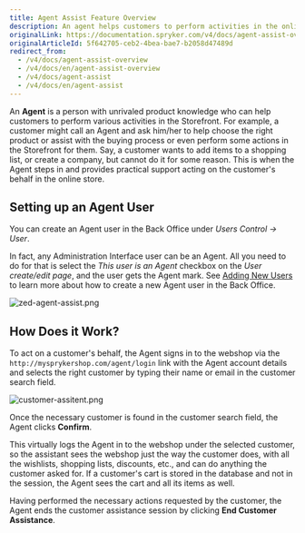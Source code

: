 ```yaml
---
title: Agent Assist Feature Overview
description: An agent helps customers to perform activities in the online store and provides support by carrying out actions on customer's behalf in the web-shop
originalLink: https://documentation.spryker.com/v4/docs/agent-assist-overview
originalArticleId: 5f642705-ceb2-4bea-bae7-b2058d47489d
redirect_from:
  - /v4/docs/agent-assist-overview
  - /v4/docs/en/agent-assist-overview
  - /v4/docs/agent-assist
  - /v4/docs/en/agent-assist
---
```


An **Agent** is a person with unrivaled product knowledge who can help customers to perform various activities in the Storefront. For example, a customer might call an Agent and ask him/her to help choose the right product or assist with the buying process or even perform some actions in the Storefront for them. Say, a customer wants to add items to a shopping list, or create a company, but cannot do it for some reason. This is when the Agent steps in and provides practical support acting on the customer's behalf in the online store.

## Setting up an Agent User

You can create an Agent user in the Back Office under _Users Control → User_.

In fact, any Administration Interface user can be an Agent. All you need to do for that is select the *This user is an Agent* checkbox on the *User create/edit page*, and the user gets the Agent mark. See [Adding New Users](/docs/scos/user/user-guides/{{page.version}}/back-office-user-guide/users/roles-groups-and-users/managing-users.html) to learn more about how to create a new Agent user in the Back Office.

![zed-agent-assist.png](https://spryker.s3.eu-central-1.amazonaws.com/docs/Features/Company+Account+Management/Agent+Assist/Agent+Assist+Feature+Overview/zed-agent-assist.png) 

## How Does it Work?
To act on a customer's behalf, the Agent signs in to the webshop via the `http://mysprykershop.com/agent/login` link with the Agent account details and selects the right customer by typing their name or email in the customer search field.

![customer-assitent.png](https://spryker.s3.eu-central-1.amazonaws.com/docs/Features/Company+Account+Management/Agent+Assist/Agent+Assist+Feature+Overview/customer-assitent.png) 

Once the necessary customer is found in the customer search field, the Agent clicks **Confirm**.

This virtually logs the Agent in to the webshop under the selected customer, so the assistant sees the webshop just the way the customer does, with all the wishlists, shopping lists, discounts, etc., and can do anything the customer asked for. If a customer's cart is stored in the database and not in the session, the Agent sees the cart and all its items as well.

Having performed the necessary actions requested by the customer, the Agent ends the customer assistance session by clicking **End Customer Assistance**.

<!-- ![image](https://spryker.s3.eu-central-1.amazonaws.com/docs/Features/Company+Account+Management/Agent+Assist/Agent+Assist+Feature+Overview/customer-session.png)  -->

<!-- Last review date: Sep 26, 2018-- by Andrii Sokirko -->
